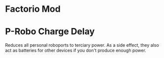# Factorio Mod
# P-Robo Charge Delay
Reduces all personal roboports to terciary power.
As a side effect, they also act as batteries for other devices if you don't produce enough power.
